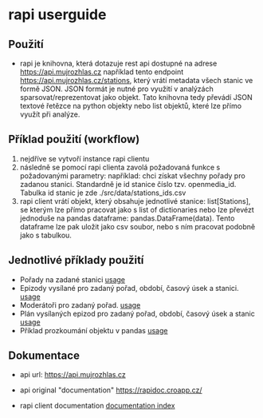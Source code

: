# rapi userguide

## Použití

- rapi je knihovna, která dotazuje rest api dostupné na adrese <https://api.mujrozhlas.cz> například tento endpoint <https://api.mujrozhlas.cz/stations>, který vrátí metadata všech stanic ve formě JSON. JSON formát je nutné pro využití v analýzách sparsovat/reprezentovat jako objekt.
Tato knihovna tedy převádí JSON textové řetězce na python objekty nebo list objektů, které lze přímo využít při analýze.

## Příklad použití (workflow)

1. nejdříve se vytvoří instance rapi clientu
2. následně se pomocí rapi clienta zavolá požadovaná funkce s požadovanými parametry:
například: chci získat všechny pořady pro zadanou stanici. Standardně je id stanice číslo tzv. openmedia_id. Tabulka id stanic je zde ./src/data/stations_ids.csv
3. rapi client vrátí objekt, který obsahuje jednotlivé stanice: list[Stations], se kterým lze přímo pracovat jako s list of dictionaries nebo lze převézt jednoduše na pandas dataframe: pandas.DataFrame(data). Tento dataframe lze pak uložit jako csv soubor, nebo s ním pracovat podobně jako s tabulkou.

## Jednotlivé příklady použití
- Pořady na zadané stanici [usage](docs/source/notebooks/station_shows.ipynb)
- Epizody vysílané pro zadaný pořad, období, časový úsek a stanici. [usage](docs/source/notebooks/show_episodes.ipynb)
- Moderátoři pro zadaný pořad. [usage](./docs/source/notebooks/moderators.ipynb)
- Plán vysílaných epizod pro zadaný pořad, období, časový úsek a stanic [usage](docs/source/notebooks/show_schedules.ipynb)
- Příklad prozkoumání objektu v pandas
[usage](docs/source/notebooks/explore_in_pandas.ipynb)

## Dokumentace
- api url: 
<https://api.mujrozhlas.cz>

- api original "documentation"
<https://rapidoc.croapp.cz/>

- rapi client documentation
[documentation index](./docs/source/index.rst)

